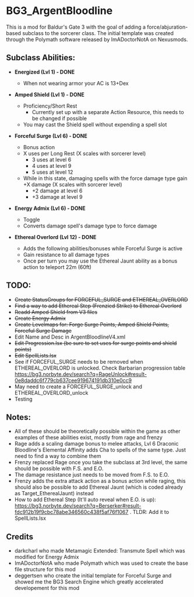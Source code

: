 # BG3_ArgentBloodline
This is a mod for Baldur's Gate 3 with the goal of adding a force/abjuration-based subclass to the sorcerer class. The initial template was created through the Polymath software released by ImADoctorNotA on Nexusmods.

## Subclass Abilities:

* **Energized (Lvl 1) - DONE**
  - When not wearing armor your AC is 13+Dex
 * **Amped Shield (Lvl 1) - DONE**
  	- Proficiency/Short Rest
   		- Currently set up with a separate Action Resource, this needs to be changed if possible
  	- You may cast the Shield spell without expending a spell slot

* **Forceful Surge (Lvl 6) - DONE**
  	-	Bonus action
  	-	X uses per Long Rest (X scales with sorcerer level)
  		-	3 uses at level 6
  	 	- 	4 uses at level 9
  	  	- 	5 uses at level 12	 
  	-	While in this state, damaging spells with the force damage type gain +X damage (X scales with sorcerer level)
  		-	+2 damage at level 6
  	 	-	+3 damage at level 9	

* **Energy Admix (Lvl 6) - DONE**
	- Toggle
	- Converts damage spell's damage type to force damage

* **Ethereal Overlord (Lvl 12) - DONE**
	- Adds the following abilities/bonuses while Forceful Surge is active
 	- Gain resistance to all damage types
 	- Once per turn you may use the Ethereal Jaunt ability as a bonus action to teleport 22m (60ft)

## TODO:
* ~~Create StatusGroups for FORCEFUL_SURGE and ETHEREAL_OVERLORD~~
* ~~Find a way to add Ethereal Step (Frenzied Strike) to Ethereal Overlord~~
* ~~Readd Amped Shield from V3 files~~
* ~~Create Energy Admix~~
* ~~Create Levelmaps for: Forge Surge Points, Amped Shield Points, Forceful Surge Damage~~
* Edit Name and Desc in ArgentBloodlineV4.xml
* ~~Edit Progression.lsx (be sure to set uses for surge points and shield points)~~
* ~~Edit SpellLists.lsx~~
* See if FORCEFUL_SURGE needs to be removed when ETHEREAL_OVERLORD is unlocked. Check Barbarian progression table https://bg3.norbyte.dev/search?q=RageUnlock#result-0e8daddc6f779cb637cee919674191db310e0cc9
* May need to create a FORCEFUL_SURGE_unlock and ETHEREAL_OVERLORD_unlock
* Testing

## Notes: 
* All of these should be theoretically possible within the game as other examples of these abilities exist, mostly from rage and frenzy
* Rage adds a scaling damage bonus to melee attacks, Lvl 6 Draconic Bloodline's Elemental Affinity adds Cha to spells of the same type. Just need to find a way to combine them
* Frenzy replaced Rage once you take the subclass at 3rd level, the same should be possible with F.S. and E.O.
* The damage resistance just needs to be moved from F.S. to E.O.
* Frenzy adds the extra attack action as a bonus action while raging, this should also be possible to add Ethereal Jaunt (which is coded already as Target_EtherealJaunt) instead
* How to add Ethereal Step (It'll auto reveal when E.O. is up): https://bg3.norbyte.dev/search?q=Berserker#result-fdc912b19f9cbc78abe346560c438f5af76f1067 . TLDR: Add it to SpellLists.lsx

## Credits
* darkcharl who made Metamagic Extended: Transmute Spell which was modified for Energy Admix
* ImADoctorNotA who made Polymath which was used to create the base file structure for this mod
* deggertsen who create the initial template for Forceful Surge and showed me the BG3 Search Engine which greatly accelerated developement for this mod
